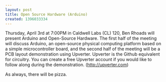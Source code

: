 ```yaml
---
layout: post
title: Open Source Hardware (Arduino)
created: 1396033334
---
```

Thursday, April 3rd at 7:00PM in Caldwell Labs (CL) 120, Ben Rhoads will present Arduino and Open-Source Hardware. The first half of the meeting will discuss Arduino, an open-source physical computing platform based on a simple microcontroller board, and the second half of the meeting will be a PCB layout demonstration using Upverter. Upverter is the Github equivalent for circuitry. You can create a free Upverter account if you would like to follow along during the demonstration. (http://upverter.com)

As always, there will be pizza.
